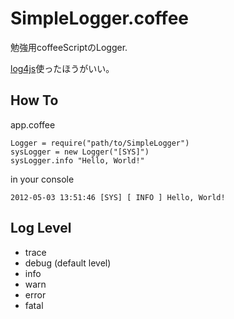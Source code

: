 SimpleLogger.coffee
=============

勉強用coffeeScriptのLogger.

[log4js](http://log4js.berlios.de/)使ったほうがいい。

How To
-------
app.coffee

	Logger = require("path/to/SimpleLogger")
	sysLogger = new Logger("[SYS]")
	sysLogger.info "Hello, World!"


in your console

	2012-05-03 13:51:46 [SYS] [ INFO ] Hello, World!


Log Level
-------
- trace
- debug (default level)
- info
- warn
- error
- fatal
